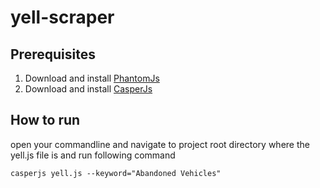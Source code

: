 # yell-scraper

<h2>Prerequisites</h2>

1. Download and install <a href="http://phantomjs.org/">PhantomJs</a>
2. Download and install <a href="http://casperjs.org/">CasperJs</a>

<h2>How to run</h2>

open your commandline and navigate to project root directory where the yell.js file is and run following command

`casperjs yell.js --keyword="Abandoned Vehicles" `
